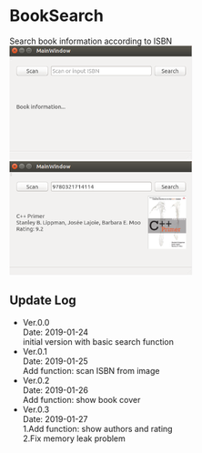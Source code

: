# BookSearch
Search book information according to ISBN  
<img src=img1.PNG height=200 /> <img src=img2.PNG height=200 />  

## Update Log  

* Ver.0.0  
Date: 2019-01-24  
initial version with basic search function  
* Ver.0.1  
Date: 2019-01-25  
Add function: scan ISBN from image  
* Ver.0.2  
Date: 2019-01-26  
Add function: show book cover  
* Ver.0.3  
Date: 2019-01-27  
1.Add function: show authors and rating  
2.Fix memory leak problem
